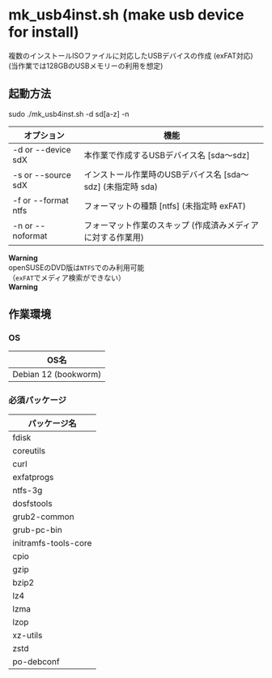 # mk_usb4inst.sh (make usb device for install)

複数のインストールISOファイルに対応したUSBデバイスの作成 (exFAT対応)  
(当作業では128GBのUSBメモリーの利用を想定)

## 起動方法

sudo ./mk_usb4inst.sh -d sd[a-z] -n  

| オプション | 機能 |
| --- | --- |
| -d or --device sdX  | 本作業で作成するUSBデバイス名 [sda～sdz] |
| -s or --source sdX  | インストール作業時のUSBデバイス名 [sda～sdz] (未指定時 sda) |
| -f or --format ntfs | フォーマットの種類 [ntfs] (未指定時 exFAT) |
| -n or --noformat    | フォーマット作業のスキップ (作成済みメディアに対する作業用) |

**Warning**  
openSUSEのDVD版は`NTFS`でのみ利用可能  
（`exFAT`でメディア検索ができない）  
**Warning**  

## 作業環境

### OS

| OS名 |
| --- |
| Debian 12 (bookworm) |

### 必須パッケージ

| パッケージ名 |
| --- |
| fdisk |
| coreutils |
| curl |
| exfatprogs |
| ntfs-3g |
| dosfstools |
| grub2-common |
| grub-pc-bin |
| initramfs-tools-core |
| cpio |
| gzip |
| bzip2 |
| lz4 |
| lzma |
| lzop |
| xz-utils |
| zstd |
| po-debconf |

